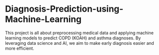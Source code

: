 # Diagnosis-Prediction-using-Machine-Learning
This project is all about preprocessing medical data and applying machine learning models to predict COPD (KOAH) and asthma diagnoses. By leveraging data science and AI, we aim to make early diagnosis easier and more efficient.
